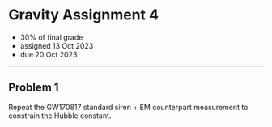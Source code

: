 # Gravity Assignment 4

  * 30% of final grade
  * assigned 13 Oct 2023
  * due 20 Oct 2023

---

## Problem 1

Repeat the GW170817 standard siren + EM counterpart measurement to constrain the Hubble constant.
